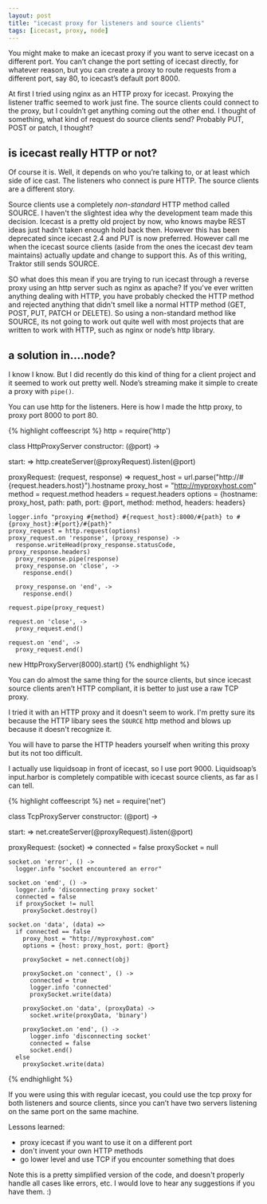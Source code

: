 ```yaml
---
layout: post
title: "icecast proxy for listeners and source clients"
tags: [icecast, proxy, node]
---
```


You might make to make an icecast proxy if you want to serve icecast on a different port. You can’t change the port setting of icecast directly, for whatever reason, but you can create a proxy to route requests from a different port, say 80, to icecast’s default port 8000.

At first I tried using nginx as an HTTP proxy for icecast. Proxying the listener traffic seemed to work just fine. The source clients could connect to the proxy, but I couldn’t get anything coming out the other end. I thought of something, what kind of request do source clients send? Probably PUT, POST or patch, I thought?

## is icecast really HTTP or not?

Of course it is.
Well, it depends on who you’re talking to, or at least which side of ice cast. The listeners who connect is pure HTTP. The source clients are a different story.

Source clients use a completely *non-standard* HTTP method called SOURCE. I haven't the slightest idea why the development team made this decision. Icecast is a pretty old project by now, who knows maybe REST ideas just hadn't taken enough hold back then. However this has been deprecated since icecast 2.4 and PUT is now preferred. However call me when the icecast source clients (aside from the ones the icecast dev team maintains) actually update and change to support this. As of this writing, Traktor still sends SOURCE.

SO what does this mean if you are trying to run icecast through a reverse proxy using an http server such as nginx as apache? If you've ever written anything dealing with HTTP, you have probably checked the HTTP method and rejected anything that didn't smell like a normal HTTP method (GET, POST, PUT, PATCH or DELETE). So using a non-standard method like SOURCE, its not going to work out quite well with most projects that are written to work with HTTP, such as nginx or node’s http library.

## a solution in….node?

I know I know. But I did recently do this kind of thing for a client project and it seemed to work out pretty well. Node’s streaming make it simple to create a proxy with `pipe()`.

You can use http for the listeners.
Here is how I made the http proxy, to proxy port 8000 to port 80.

{% highlight coffeescript %}
http         = require('http')

class HttpProxyServer
  constructor: (@port) ->

  start: =>
    http.createServer(@proxyRequest).listen(@port)

  proxyRequest: (request, response) =>
    request_host = url.parse("http://#{request.headers.host}").hostname
    proxy_host = "http://myproxyhost.com"
    method = request.method
    headers = request.headers
    options = {hostname: proxy_host, path: path, port: @port, method: method, headers: headers}

    logger.info "proxying #{method} #{request_host}:8000/#{path} to #{proxy_host}:#{port}/#{path}"
    proxy_request = http.request(options)
    proxy_request.on 'response', (proxy_response) ->
      response.writeHead(proxy_response.statusCode, proxy_response.headers)
      proxy_response.pipe(response)
      proxy_response.on 'close', ->
        response.end()

      proxy_response.on 'end', ->
        response.end()

    request.pipe(proxy_request)

    request.on 'close', ->
      proxy_request.end()

    request.on 'end', ->
      proxy_request.end()

new HttpProxyServer(8000).start()
{% endhighlight %}

You can do almost the same thing for the source clients, but since icecast
source clients aren’t HTTP compliant, it is better to just use a raw TCP proxy.

I tried it with an HTTP proxy and it doesn't seem to work. I'm pretty sure its
because the HTTP libary sees the `SOURCE` http method and blows up because it
doesn't recognize it.

You will have to parse the HTTP headers yourself when writing this proxy but its not too difficult.

I actually use liquidsoap in front of icecast, so I use port 9000. Liquidsoap’s input.harbor is completely compatible with icecast source clients, as far as I can tell.

{% highlight coffeescript %}
net          = require('net')

class TcpProxyServer
  constructor: (@port) ->

  start: =>
    net.createServer(@proxyRequest).listen(@port)

  proxyRequest: (socket) =>
    connected = false
    proxySocket = null

    socket.on 'error', () ->
      logger.info "socket encountered an error"

    socket.on 'end', () ->
      logger.info 'disconnecting proxy socket'
      connected = false
      if proxySocket != null
        proxySocket.destroy()

    socket.on 'data', (data) =>
      if connected == false
        proxy_host = "http://myproxyhost.com"
        options = {host: proxy_host, port: @port}

        proxySocket = net.connect(obj)

        proxySocket.on 'connect', () ->
          connected = true
          logger.info 'connected'
          proxySocket.write(data)

        proxySocket.on 'data', (proxyData) ->
          socket.write(proxyData, 'binary')

        proxySocket.on 'end', () ->
          logger.info 'disconnecting socket'
          connected = false
          socket.end()
      else
        proxySocket.write(data)
{% endhighlight %}

If you were using this with regular icecast, you could use the tcp proxy for both listeners and source clients, since you can’t have two servers listening on the same port on the same machine.

Lessons learned:

  * proxy icecast if you want to use it on a different port
  * don't invent your own HTTP methods
  * go lower level and use TCP if you encounter something that does

Note this is a pretty simplified version of the code, and doesn't properly
handle all cases like errors, etc. I would love to hear any suggestions if you
have them. :)
